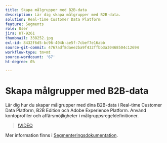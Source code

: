```yaml
---
title: Skapa målgrupper med B2B-data
description: Lär dig skapa målgrupper med B2B-data.
solution: Real-time Customer Data Platform
feature: Segments
role: User
jira: KT-9261
thumbnail: 338252.jpg
exl-id: 8432f6d5-bc96-404b-ae5f-7cbef7e16abb
source-git-commit: 4767adf8daee2ba9f432ffbb3a30468504c12694
workflow-type: tm+mt
source-wordcount: '67'
ht-degree: 0%

---
```


# Skapa målgrupper med B2B-data

Lär dig hur du skapar målgrupper med dina B2B-data i Real-time Customer Data Platform, B2B Edition och Adobe Experience Platform. Använd kontoprofiler och affärsmöjligheter i målgruppsregeldefinitioner.

>[!VIDEO](https://video.tv.adobe.com/v/338252?quality=12&learn=on)

Mer information finns i [Segmenteringsdokumentation](https://experienceleague.adobe.com/docs/experience-platform/rtcdp/profile/profile-browse.html).
